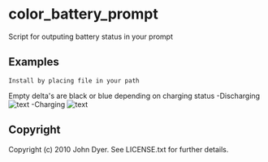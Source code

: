 color_battery_prompt
==========

Script for outputing battery status in your prompt

Examples
--------

	Install by placing file in your path

Empty delta's are black or blue depending on charging status
  -Discharging
   ![text](http://krumpt.com/images/picture1.png)
  -Charging
   ![text](http://krumpt.com/images/picture2.png)

Copyright
---------

Copyright (c) 2010 John Dyer. See LICENSE.txt for further details.

